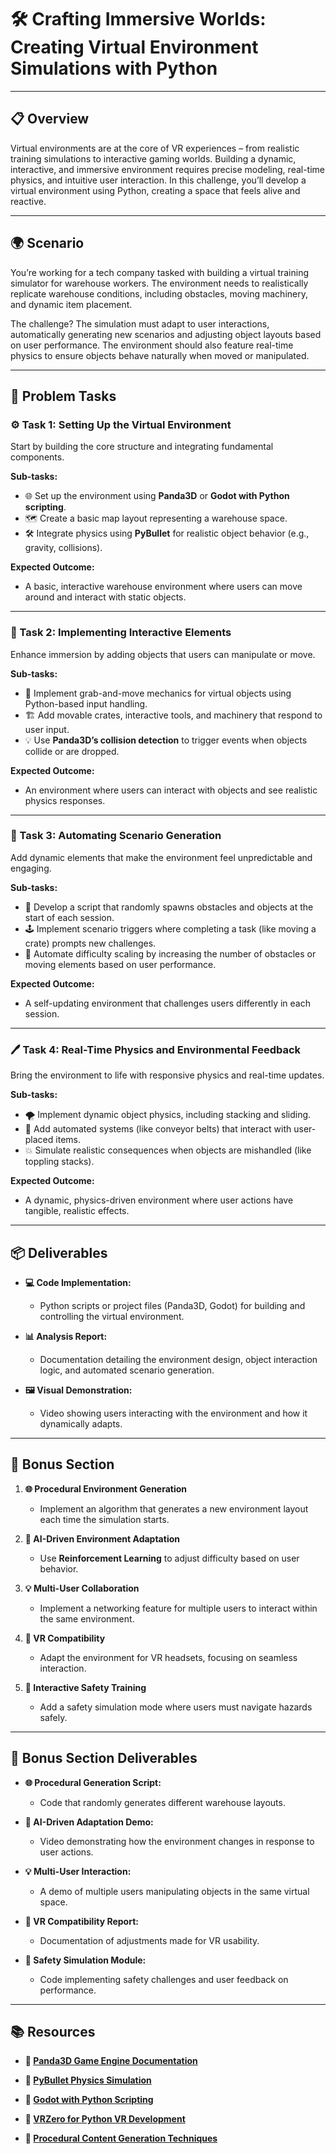 # 🛠️ Crafting Immersive Worlds: Creating Virtual Environment Simulations with Python

---

## 📋 Overview
Virtual environments are at the core of VR experiences – from realistic training simulations to interactive gaming worlds. Building a dynamic, interactive, and immersive environment requires precise modeling, real-time physics, and intuitive user interaction. In this challenge, you’ll develop a virtual environment using Python, creating a space that feels alive and reactive.

---

## 🌍 Scenario
You’re working for a tech company tasked with building a virtual training simulator for warehouse workers. The environment needs to realistically replicate warehouse conditions, including obstacles, moving machinery, and dynamic item placement. 

The challenge? The simulation must adapt to user interactions, automatically generating new scenarios and adjusting object layouts based on user performance. The environment should also feature real-time physics to ensure objects behave naturally when moved or manipulated.

---

## 📝 Problem Tasks

### ⚙️ Task 1: Setting Up the Virtual Environment
Start by building the core structure and integrating fundamental components.

**Sub-tasks:**
- 🌐 Set up the environment using **Panda3D** or **Godot with Python scripting**.
- 🗺️ Create a basic map layout representing a warehouse space.
- 🛠️ Integrate physics using **PyBullet** for realistic object behavior (e.g., gravity, collisions).

**Expected Outcome:**
- A basic, interactive warehouse environment where users can move around and interact with static objects.

---

### 🔬 Task 2: Implementing Interactive Elements
Enhance immersion by adding objects that users can manipulate or move.

**Sub-tasks:**
- 🔄 Implement grab-and-move mechanics for virtual objects using Python-based input handling.
- 🏗️ Add movable crates, interactive tools, and machinery that respond to user input.
- 💡 Use **Panda3D’s collision detection** to trigger events when objects collide or are dropped.

**Expected Outcome:**
- An environment where users can interact with objects and see realistic physics responses.

---

### 🔧 Task 3: Automating Scenario Generation
Add dynamic elements that make the environment feel unpredictable and engaging.

**Sub-tasks:**
- 🧠 Develop a script that randomly spawns obstacles and objects at the start of each session.
- 🕹️ Implement scenario triggers where completing a task (like moving a crate) prompts new challenges.
- 🔁 Automate difficulty scaling by increasing the number of obstacles or moving elements based on user performance.

**Expected Outcome:**
- A self-updating environment that challenges users differently in each session.

---

### 🖊️ Task 4: Real-Time Physics and Environmental Feedback
Bring the environment to life with responsive physics and real-time updates.

**Sub-tasks:**
- 🌪️ Implement dynamic object physics, including stacking and sliding.
- 🚀 Add automated systems (like conveyor belts) that interact with user-placed items.
- 💥 Simulate realistic consequences when objects are mishandled (like toppling stacks).

**Expected Outcome:**
- A dynamic, physics-driven environment where user actions have tangible, realistic effects.

---

## 📦 Deliverables
- **💻 Code Implementation:**
  - Python scripts or project files (Panda3D, Godot) for building and controlling the virtual environment.

- **📊 Analysis Report:**
  - Documentation detailing the environment design, object interaction logic, and automated scenario generation.

- **🖼️ Visual Demonstration:**
  - Video showing users interacting with the environment and how it dynamically adapts.

---

## 🎁 Bonus Section
1. **🌐 Procedural Environment Generation**
   - Implement an algorithm that generates a new environment layout each time the simulation starts.

2. **🔄 AI-Driven Environment Adaptation**
   - Use **Reinforcement Learning** to adjust difficulty based on user behavior.

3. **💡 Multi-User Collaboration**
   - Implement a networking feature for multiple users to interact within the same environment.

4. **📱 VR Compatibility**
   - Adapt the environment for VR headsets, focusing on seamless interaction.

5. **🚧 Interactive Safety Training**
   - Add a safety simulation mode where users must navigate hazards safely.

---

## 🏅 Bonus Section Deliverables
- **🌐 Procedural Generation Script:**
  - Code that randomly generates different warehouse layouts.

- **🔄 AI-Driven Adaptation Demo:**
  - Video demonstrating how the environment changes in response to user actions.

- **💡 Multi-User Interaction:**
  - A demo of multiple users manipulating objects in the same virtual space.

- **📱 VR Compatibility Report:**
  - Documentation of adjustments made for VR usability.

- **🚧 Safety Simulation Module:**
  - Code implementing safety challenges and user feedback on performance.

---

## 📚 Resources

- **🔗 [Panda3D Game Engine Documentation](https://www.panda3d.org/)**

- **🔗 [PyBullet Physics Simulation](https://pybullet.org/)**

- **🔗 [Godot with Python Scripting](https://github.com/touilleMan/godot-python)**

- **🔗 [VRZero for Python VR Development](https://github.com/WayneKeenan/VRZero)**

- **🔗 [Procedural Content Generation Techniques](https://pcgbook.com/)**

